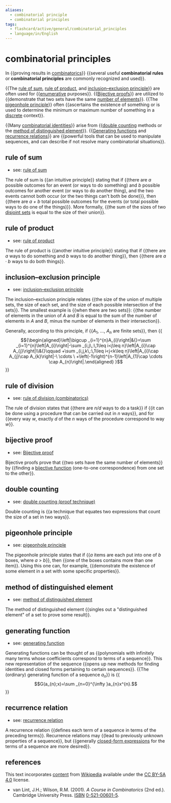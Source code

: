 ```yaml
---
aliases:
  - combinatorial principle
  - combinatorial principles
tags:
  - flashcard/active/general/combinatorial_principles
  - language/in/English
---
```


# combinatorial principles

In {{proving results in [combinatorics](combinatorics.md)}} {{several useful __combinatorial rules__ or __combinatorial principles__ are commonly recognized and used}}. <!--SR:!2024-11-02,17,290!2024-11-03,17,290-->

{{The [rule of sum](addition%20principle.md), [rule of product](rule%20of%20product.md), and [inclusion–exclusion principle](inclusion–exclusion%20principle.md)}} are often used for {{[enumerative](enumerative%20combinatorics.md) purposes}}. {{[Bijective proofs](bijective%20proof.md)}} are utilized to {{demonstrate that two sets have the same [number of elements](cardinality.md)}}. {{The [pigeonhole principle](pigeonhole%20principle.md)}} often {{ascertains the existence of something or is used to determine the minimum or maximum number of something in a [discrete](discrete%20mathematics.md) context}}. <!--SR:!2024-11-03,17,290!2024-11-02,17,290!2024-11-03,17,290!2024-11-03,17,290!2024-11-02,17,290!2024-10-27,11,270-->

{{Many [combinatorial identities](combinatorial%20identities%20(page%20does%20not%20exist).md)}} arise from {{[double counting](double%20counting%20(proof%20technique).md) methods or the [method of distinguished element](method%20of%20distinguished%20element.md)}}. {{[Generating functions](generating%20function.md) and [recurrence relations](recurrence%20relation.md)}} are {{powerful tools that can be used to manipulate sequences, and can describe if not resolve many combinatorial situations}}. <!--SR:!2024-11-03,17,290!2024-11-02,17,290!2024-11-03,17,290!2024-11-03,17,290-->

## rule of sum

- see: [rule of sum](addition%20principle.md)

The rule of sum is {{an intuitive principle}} stating that if {{there are _a_ possible outcomes for an event (or ways to do something) and _b_ possible outcomes for another event (or ways to do another thing), and the two events cannot both occur (or the two things can't both be done)}}, then {{there are _a + b_ total possible outcomes for the events (or total possible ways to do one of the things)}}. More formally, {{the sum of the sizes of two [disjoint sets](disjoint%20sets.md) is equal to the size of their union}}. <!--SR:!2024-11-02,17,290!2024-11-02,17,290!2024-11-03,17,290!2024-10-27,10,270-->

## rule of product

- see: [rule of product](rule%20of%20product.md)

The rule of product is {{another intuitive principle}} stating that if {{there are _a_ ways to do something and _b_ ways to do another thing}}, then {{there are _a_ · _b_ ways to do both things}}. <!--SR:!2024-10-27,10,270!2024-11-02,17,290!2024-11-03,17,290-->

## inclusion–exclusion principle

- see: [inclusion–exclusion principle](inclusion–exclusion%20principle.md)

The inclusion–exclusion principle relates {{the size of the union of multiple sets, the size of each set, and the size of each possible intersection of the sets}}. The smallest example is {{when there are two sets}}: {{the number of elements in the union of _A_ and _B_ is equal to the sum of the number of elements in _A_ and _B_, minus the number of elements in their intersection}}. <!--SR:!2024-10-27,10,270!2024-11-02,17,290!2024-11-03,17,290-->

Generally, according to this principle, if {{_A_<sub>1</sub>, …, _A<sub>n</sub>_ are finite sets}}, then {{$${\begin{aligned}\left|\bigcup _{i=1}^{n}A_{i}\right|&{}=\sum _{i=1}^{n}\left|A_{i}\right|-\sum _{i,j\,:\,1\leq i<j\leq n}\left|A_{i}\cap A_{j}\right|\\&{}\qquad +\sum _{i,j,k\,:\,1\leq i<j<k\leq n}\left|A_{i}\cap A_{j}\cap A_{k}\right|-\ \cdots \ +\left(-1\right)^{n-1}\left|A_{1}\cap \cdots \cap A_{n}\right|.\end{aligned} }$$}} <!--SR:!2024-11-03,17,290!2024-11-02,17,290-->

## rule of division

- see: [rule of division (combinatorics)](rule%20of%20division%20(combinatorics).md)

The rule of division states that {{there are _n/d_ ways to do a task}} if {{it can be done using a procedure that can be carried out in _n_ ways}}, and for {{every way _w_, exactly _d_ of the _n_ ways of the procedure correspond to way _w_}}. <!--SR:!2024-11-02,17,290!2024-11-03,17,290!2024-11-02,17,290-->

## bijective proof

- see: [Bijective proof](bijective%20proof.md)

Bijective proofs prove that {{two sets have the same number of elements}} by {{finding a [bijective function](bijection.md) (one-to-one correspondence) from one set to the other}}. <!--SR:!2024-11-02,17,290!2024-11-02,17,290-->

## double counting

- see: [double counting (proof technique)](double%20counting%20(proof%20technique).md)

Double counting is {{a technique that equates two expressions that count the size of a set in two ways}}. <!--SR:!2024-11-02,17,290-->

## pigeonhole principle

- see: [pigeonhole principle](pigeonhole%20principle.md)

The pigeonhole principle states that if {{_a_ items are each put into one of _b_ boxes, where _a_ > _b_}}, then {{one of the boxes contains more than one item}}. Using this one can, for example, {{demonstrate the existence of some element in a set with some specific properties}}. <!--SR:!2024-11-02,17,290!2024-10-27,10,270!2024-11-03,17,290-->

## method of distinguished element

- see: [method of distinguished element](method%20of%20distinguished%20element.md)

The method of distinguished element {{singles out a "distinguished element" of a set to prove some result}}. <!--SR:!2024-11-03,17,290-->

## generating function

- see: [generating function](generating%20function.md)

Generating functions can be thought of as {{polynomials with infinitely many terms whose coefficients correspond to terms of a sequence}}. This new representation of the sequence {{opens up new methods for finding identities and closed forms pertaining to certain sequences}}. {{The (ordinary) generating function of a sequence _a_<sub>_n_</sub>}} is {{$$G(a_{n};x)=\sum _{n=0}^{\infty }a_{n}x^{n}.$$}} <!--SR:!2024-10-27,10,270!2024-11-03,17,290!2024-11-03,17,290!2024-11-03,17,290-->

## recurrence relation

- see: [recurrence relation](recurrence%20relation.md)

A recurrence relation {{defines each term of a sequence in terms of the preceding terms}}. Recurrence relations may {{lead to previously unknown properties of a sequence}}, but {{generally [closed-form expressions](closed-form%20expression.md) for the terms of a sequence are more desired}}. <!--SR:!2024-11-03,17,290!2024-11-02,17,290!2024-11-02,17,290-->

## references

This text incorporates [content](https://en.wikipedia.org/wiki/combinatorial_principles) from [Wikipedia](Wikipedia.md) available under the [CC BY-SA 4.0](https://creativecommons.org/licenses/by-sa/4.0/) license.

- van Lint, J.H.; Wilson, R.M. (2001). _A Course in Combinatorics_ (2nd ed.). Cambridge University Press. [ISBN](ISBN.md) [0-521-00601-5](https://en.wikipedia.org/wiki/Special%3ABookSources/0-521-00601-5).
